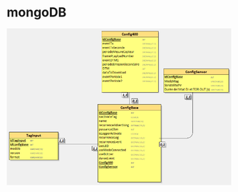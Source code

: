 # mongoDB
<p  align="center">
  <img src="https://github.com/zmo2s/mongoDB/blob/main/img/mld.PNG" width="600" title="MLD">
</p>
